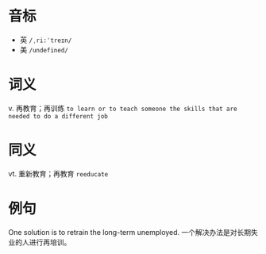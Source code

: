# 音标

- 英 `/ˌri:ˈtreɪn/`
- 美 `/undefined/`

# 词义

v. 再教育；再训练
`to learn or to teach someone the skills that are needed to do a different job`

# 同义

vt. 重新教育；再教育
`reeducate`

# 例句

One solution is to retrain the long-term unemployed.
一个解决办法是对长期失业的人进行再培训。


